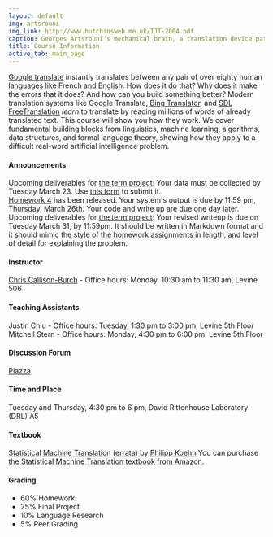```yaml
---
layout: default
img: artsrouni
img_link: http://www.hutchinsweb.me.uk/IJT-2004.pdf
caption: Georges Artsrouni's mechanical brain, a translation device patented in 1933 in France.
title: Course Information
active_tab: main_page 
---
```


[Google translate](http://translate.google.com/) instantly
translates between any pair of over eighty human languages 
like French and English. How does it do that? Why does it 
make the errors that it does? And how can you build something 
better? Modern translation systems like Google Translate, 
[Bing Translator](http://www.microsofttranslator.com/),
and [SDL FreeTranslation](http://www.freetranslation.com/)
*learn* to translate by reading millions of words of already 
translated text. This course will show you how they work. 
We cover fundamental building blocks from linguistics, 
machine learning, algorithms, data structures, and formal 
language theory, showing how they apply to a difficult
real-word artificial intelligence problem.

#### Announcements 



<div class="alert alert-info">
Upcoming deliverables for <a href="project.html">the term project</a>: Your data must be collected by Tuesday March 23. Use <a href="https://docs.google.com/forms/d/1jNwbmgFpPnQ-8uVLj2WvmZyMSul6qZiKZOr2RUlDdYk/viewform?usp=send_form">this form</a> to submit it.
</div>



<div class="alert alert-info">
<a href="hw4.html">Homework 4</a> has been released. Your system's output is due by 11:59 pm, Thursday, March 26th. Your code and write up are due one day later.
</div>



<div class="alert alert-info">
Upcoming deliverables for <a href="project.html">the term project</a>: Your revised writeup is due on Tuesday March 31, by 11:59pm.  It should be written in Markdown format and it should mimic the style of the homework assignments in length, and level of detail for explaining the problem. 
</div>


#### Instructor

[Chris Callison-Burch](http://www.cis.upenn.edu/~ccb/) - Office hours: Monday, 10:30 am to 11:30 am, Levine 506

#### Teaching Assistants

Justin Chiu - Office hours: Tuesday, 1:30 pm to 3:00 pm, Levine 5th Floor  
Mitchell Stern - Office hours: Monday, 4:30 pm to 6:00 pm, Levine 5th Floor

#### Discussion Forum

[Piazza](https://piazza.com/upenn/spring2015/cis526)

#### Time and Place

Tuesday and Thursday, 4:30 pm to 6 pm, David Rittenhouse Laboratory (DRL) A5

#### Textbook

[Statistical Machine Translation](http://www.statmt.org/book/) (<a href="http://statmt.org/book/errata.html">errata</a>) 
by <a href="http://homepages.inf.ed.ac.uk/pkoehn/">Philipp Koehn</a> 
You can purchase <a href="http://www.amazon.com/Statistical-Machine-Translation-Philipp-Koehn/dp/0521874157">the Statistical Machine Translation textbook from Amazon</a>.

#### Grading
* 60% Homework
* 25% Final Project
* 10% Language Research
* 5% Peer Grading
